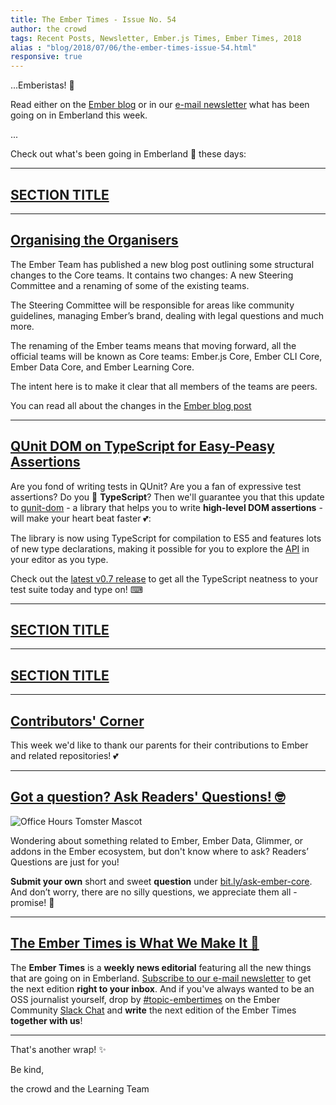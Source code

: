 ```yaml
---
title: The Ember Times - Issue No. 54
author: the crowd
tags: Recent Posts, Newsletter, Ember.js Times, Ember Times, 2018
alias : "blog/2018/07/06/the-ember-times-issue-54.html"
responsive: true
---
```


...Emberistas! 🐹

Read either on the [Ember blog](https://www.emberjs.com/blog/2018/07/06/the-ember-times-issue-54.html) or in our [e-mail newsletter](https://the-emberjs-times.ongoodbits.com/2018/07/07/the-ember-times-issue-54) what has been going on in Emberland this week.

...

Check out what's been going in Emberland 🐹 these days:

---

## [SECTION TITLE](#section-url)


---

## [Organising the Organisers](https://emberjs.com/blog/2018/06/30/organizing-our-contributors.html)
The Ember Team has published a new blog post outlining some structural changes to the Core teams. It contains two changes: A new Steering Committee and a renaming of some of the existing teams.

The Steering Committee will be responsible for areas like community guidelines, managing Ember’s brand, dealing with legal questions and much more. 

The renaming of the Ember teams means that moving forward, all the official teams will be known as Core teams: Ember.js Core, Ember CLI Core, Ember Data Core, and Ember Learning Core.

The intent here is to make it clear that all members of the teams are peers.

You can read all about the changes in the [Ember blog post](https://emberjs.com/blog/2018/06/30/organizing-our-contributors.html)

---

## [QUnit DOM on TypeScript for Easy-Peasy Assertions](https://github.com/simplabs/qunit-dom/pull/96)

Are you fond of writing tests in QUnit? Are you a fan of expressive test assertions? Do you 💙 **TypeScript**?
Then we'll guarantee you that this update to [qunit-dom](https://github.com/simplabs/qunit-dom) -
a library that helps you to write **high-level DOM assertions** - will make your heart beat faster 💕:

The library is now using TypeScript for compilation to ES5 and features lots of new type declarations,
making it possible for you to explore the [API](https://github.com/simplabs/qunit-dom/blob/master/API.md)
in your editor as you type.

Check out the [latest v0.7 release](https://github.com/simplabs/qunit-dom/blob/v0.7.0/CHANGELOG.md) to
get all the TypeScript neatness to your test suite today and type on! ⌨

---

## [SECTION TITLE](#section-url)


---

## [SECTION TITLE](#section-url)


---

## [Contributors' Corner](https://guides.emberjs.com/v3.2.0/contributing/repositories/)

<p>This week we'd like to thank our parents for their contributions to Ember and related repositories! 💕
</p>

---

## [Got a question? Ask Readers' Questions! 🤓](https://docs.google.com/forms/d/e/1FAIpQLScqu7Lw_9cIkRtAiXKitgkAo4xX_pV1pdCfMJgIr6Py1V-9Og/viewform)

<div class="blog-row">
  <img class="float-right small transparent padded" alt="Office Hours Tomster Mascot" title="Readers' Questions" src="/images/tomsters/officehours.png" />

  <p>Wondering about something related to Ember, Ember Data, Glimmer, or addons in the Ember ecosystem, but don't know where to ask? Readers’ Questions are just for you!</p>

<p><strong>Submit your own</strong> short and sweet <strong>question</strong> under <a href="https://bit.ly/ask-ember-core" target="rq">bit.ly/ask-ember-core</a>. And don’t worry, there are no silly questions, we appreciate them all - promise! 🤞</p>

</div>

---

## [The Ember Times is What We Make It 🙌](https://embercommunity.slack.com/messages/C8P6UPWNN/)

The **Ember Times** is a **weekly news editorial** featuring all the new things that are going on in Emberland.
[Subscribe to our e-mail newsletter](https://the-emberjs-times.ongoodbits.com/) to get the next edition **right to your inbox**.
And if you've always wanted to be an OSS journalist yourself,
drop by [#topic-embertimes](https://embercommunity.slack.com/messages/C8P6UPWNN/)
on the Ember Community [Slack Chat](https://ember-community-slackin.herokuapp.com/)
and **write** the next edition of the Ember Times **together with us**!


---


That's another wrap!  ✨

Be kind,

the crowd and the Learning Team
